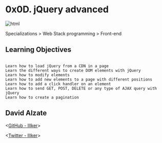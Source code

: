 # 0x0D. jQuery advanced

![html](https://images3.memedroid.com/images/UPLOADED111/5a7a7907b5f37.jpeg)


 Specializations > Web Stack programming > Front-end

## Learning Objectives

```

Learn how to load jQuery from a CDN in a page
Learn the different ways to create DOM elements with jQuery
Learn how to modify elements
Learn how to add new elements to a page with different positions
Learn how to add a click handler on an element
Learn how to send GET, POST, DELETE or any type of AJAX query with jQuery
Learn how to create a pagination
```



## David Alzate 

<[GitHub - Illker](https://github.com/illker)>

<[Twitter - Illker](https://twitter.com/illker)>